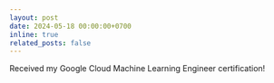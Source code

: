 ```yaml
---
layout: post
date: 2024-05-18 00:00:00+0700
inline: true
related_posts: false
---
```


Received my Google Cloud Machine Learning Engineer certification! 